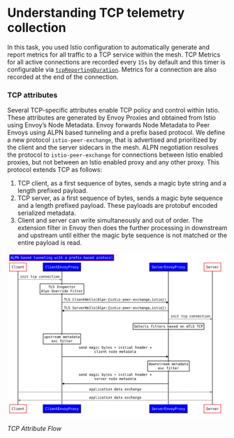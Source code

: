 # Understanding TCP telemetry collection



In this task, you used Istio configuration to automatically generate and report metrics for all traffic to a TCP service within the mesh. TCP Metrics for all active connections are recorded every `15s` by default and this timer is configurable via [`tcpReportingDuration`](https://istio.io/latest/docs/reference/config/proxy_extensions/stats/#PluginConfig). Metrics for a connection are also recorded at the end of the connection.

### TCP attributes

Several TCP-specific attributes enable TCP policy and control within Istio. These attributes are generated by Envoy Proxies and obtained from Istio using Envoy’s Node Metadata. Envoy forwards Node Metadata to Peer Envoys using ALPN based tunneling and a prefix based protocol. We define a new protocol `istio-peer-exchange`, that is advertised and prioritized by the client and the server sidecars in the mesh. ALPN negotiation resolves the protocol to `istio-peer-exchange` for connections between Istio enabled proxies, but not between an Istio enabled proxy and any other proxy. This protocol extends TCP as follows:

1. TCP client, as a first sequence of bytes, sends a magic byte string and a length prefixed payload.
2. TCP server, as a first sequence of bytes, sends a magic byte sequence and a length prefixed payload. These payloads are protobuf encoded serialized metadata.
3. Client and server can write simultaneously and out of order. The extension filter in Envoy then does the further processing in downstream and upstream until either the magic byte sequence is not matched or the entire payload is read.

![alpn-based-tunneling-protocol](tcp-metrics.assets/alpn-based-tunneling-protocol-16673578845372.svg)

_TCP Attribute Flow_





